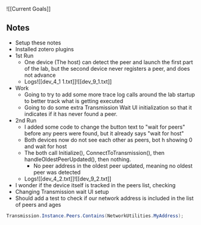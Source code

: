 ![[Current Goals]]
## Notes

- Setup these notes
- Installed zotero plugins
- 1st Run
	- One device (The host) can detect the peer and launch the first part of the lab, but the second device never registers a peer, and does not advance
	- Logs![[dev_4_1 1.txt]]![[dev_9_1.txt]]
- Work
	- Going to try to add some more trace log calls around the lab startup to better track what is getting executed
	- Going to do some extra Transmission Wait UI initialization so that it indicates if it has never found a peer.
- 2nd Run
	- I added some code to change the button text to "wait for peers" before any peers were found, but it already says "wait for host"
	- Both devices now do not see each other as peers, bot h  showing 0 and wait for host
	- The both call Initialize(), ConnectToTransmission(), then handleOldestPeerUpdated(), then nothing.
		- No peer address in the oldest peer updated, meaning no oldest peer was detected
	- Logs![[dev_4_2.txt]]![[dev_9_2.txt]]
- I wonder if the device itself is tracked in the peers list, checking
- Changing Transmission wait UI setup
- Should add a test to check if our network address is included in the list of peers and ages
```C#
Transmission.Instance.Peers.Contains(NetworkUtilities.MyAddress);
```